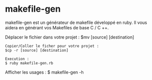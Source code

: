 # makefile-gen
makefile-gen est un générateur de makefile développé en ruby.
Il vous aidera en générant vos Makefiles de base C / C ++.

Déplacer le fichier dans votre projet : 
$mv [source] [destination]
```
Copier/Coller le ficher pour votre projet : 
$cp -r [source] [destination]

Execution : 
$ ruby makefile-gen.rb
```

Afficher les usages : 
$ makefile-gen -h
```
